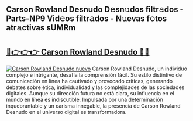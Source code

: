 ## Carson Rowland Desnudo D𝚎sn𝚞dos filtr𝚊dos - Parts-NP9 Vid𝚎os filtr𝚊dos - N𝚞evas f𝚘tos atr𝚊ctivas sUMRm

# <h2><a href="http://mbapyb.tromn.icu/?c=Carson+Rowland+Desnudo">🔗👉👉👉 Carson Rowland Desnudo 🔗🔗</a></h2>

[![Carson Rowland Desnudo nuevo](https://i.imgur.com/pEAQMta.gif)](http://mbapyb.tromn.icu/?c=Carson+Rowland+Desnudo)
Carson Rowland Desnudo, un individuo complejo e intrigante, desafía la comprensión fácil. Su estilo distintivo de comunicación en línea ha cautivado y provocado críticas, generando debates sobre ética, individualidad y las complejidades de las sociedades digitales. Aunque su dirección futura no está clara, su influencia en el mundo en línea es indiscutible. Impulsada por una determinación inquebrantable y un carisma innegable, la presencia de Carson Rowland Desnudo en el universo digital es transformadora.
